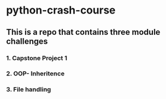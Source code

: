 # python-crash-course

## This is a repo that contains three module challenges

### 1. Capstone Project 1 
### 2. OOP- Inheritence
### 3. File handling
